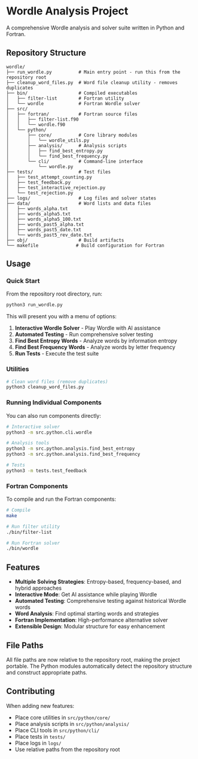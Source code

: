 # Wordle Analysis Project

A comprehensive Wordle analysis and solver suite written in Python and Fortran.

## Repository Structure

```
wordle/
├── run_wordle.py          # Main entry point - run this from the repository root
├── cleanup_word_files.py  # Word file cleanup utility - removes duplicates
├── bin/                   # Compiled executables
│   ├── filter-list        # Fortran utility
│   └── wordle             # Fortran Wordle solver
├── src/
│   ├── fortran/           # Fortran source files
│   │   ├── filter-list.f90
│   │   └── wordle.f90
│   └── python/
│       ├── core/          # Core library modules
│       │   └── wordle_utils.py
│       ├── analysis/      # Analysis scripts
│       │   ├── find_best_entropy.py
│       │   └── find_best_frequency.py
│       └── cli/           # Command-line interface
│           └── wordle.py
├── tests/                 # Test files
│   ├── test_attempt_counting.py
│   ├── test_feedback.py
│   ├── test_interactive_rejection.py
│   └── test_rejection.py
├── logs/                  # Log files and solver states
├── data/                  # Word lists and data files
│   ├── words_alpha.txt
│   ├── words_alpha5.txt
│   ├── words_alpha5_100.txt
│   ├── words_past5_alpha.txt
│   ├── words_past5_date.txt
│   └── words_past5_rev_date.txt
├── obj/                   # Build artifacts
└── makefile              # Build configuration for Fortran
```

## Usage

### Quick Start

From the repository root directory, run:

```bash
python3 run_wordle.py
```

This will present you with a menu of options:

1. **Interactive Wordle Solver** - Play Wordle with AI assistance
2. **Automated Testing** - Run comprehensive solver testing
3. **Find Best Entropy Words** - Analyze words by information entropy
4. **Find Best Frequency Words** - Analyze words by letter frequency
5. **Run Tests** - Execute the test suite

### Utilities

```bash
# Clean word files (remove duplicates)
python3 cleanup_word_files.py
```

### Running Individual Components

You can also run components directly:

```bash
# Interactive solver
python3 -m src.python.cli.wordle

# Analysis tools
python3 -m src.python.analysis.find_best_entropy
python3 -m src.python.analysis.find_best_frequency

# Tests
python3 -m tests.test_feedback
```

### Fortran Components

To compile and run the Fortran components:

```bash
# Compile
make

# Run filter utility
./bin/filter-list

# Run Fortran solver
./bin/wordle
```

## Features

- **Multiple Solving Strategies**: Entropy-based, frequency-based, and hybrid approaches
- **Interactive Mode**: Get AI assistance while playing Wordle
- **Automated Testing**: Comprehensive testing against historical Wordle words
- **Word Analysis**: Find optimal starting words and strategies
- **Fortran Implementation**: High-performance alternative solver
- **Extensible Design**: Modular structure for easy enhancement

## File Paths

All file paths are now relative to the repository root, making the project portable. The Python modules automatically detect the repository structure and construct appropriate paths.

## Contributing

When adding new features:
- Place core utilities in `src/python/core/`
- Place analysis scripts in `src/python/analysis/`
- Place CLI tools in `src/python/cli/`
- Place tests in `tests/`
- Place logs in `logs/`
- Use relative paths from the repository root
